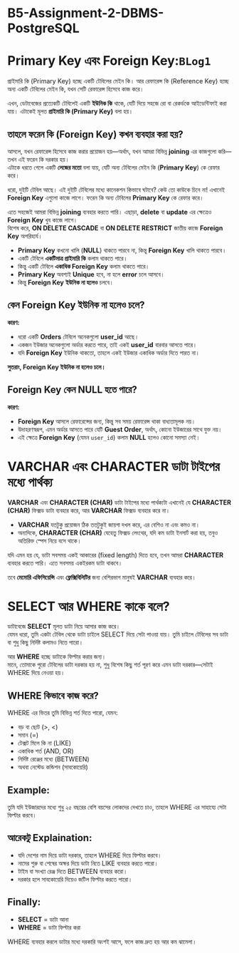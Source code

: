 # B5-Assignment-2-DBMS-PostgreSQL
# Primary Key এবং Foreign Key:`BLog1`
প্রাইমারি কি (Primary Key) হচ্ছে একটি টেবিলের মেইন কি। আর রেফারেন্স কি (Reference Key) হচ্ছে অন্য একটি টেবিলের মেইন কি, যখন সেটি রেফারেন্স হিসেবে কাজ করে।

এখন, ডেটাবেজের প্রত্যেকটি টেবিলেই একটি **ইউনিক কি** থাকে, যেটি দিয়ে সহজে রো বা রেকর্ডকে আইডেন্টিফাই করা যায়। এটাকেই মূলত **প্রাইমারি কি (Primary Key)** বলা হয়।

## তাহলে ফরেন কি (Foreign Key) কখন ব্যবহার করা হয়?

আসলে, যখন রেফারেন্স হিসেবে কাজ করার প্রয়োজন হয়—অর্থাৎ, যখন আমরা বিভিন্ন **joining** এর কাজগুলো করি—তখন এই ফরেন কি দরকার হয়।  
এটাকে ধরতে গেলে একটি **লেজের মতো** বলা যায়, যেটি অন্য টেবিলের মেইন কি (**Primary Key**) কে রেফার করে।

ধরো, দুইটি টেবিল আছে। এই দুইটি টেবিলের মধ্যে কানেকশন কিভাবে ঘটাবে? কেউ তো কাউকে চিনে না! এখানেই **Foreign Key** এগুলো কাজে লাগে। ফরেন কি অন্য টেবিলের **Primary Key** কে রেফার করে।

এতে সহজেই আমরা বিভিন্ন **joining** ব্যবহার করতে পারি। এছাড়া, **delete** বা **update** এর ক্ষেত্রেও **Foreign Key** খুব কাজে লাগে।  
বিশেষ করে, **ON DELETE CASCADE** বা **ON DELETE RESTRICT** জাতীয় কাজে **Foreign Key** অপরিহার্য।

- **Primary Key** কখনো খালি (**NULL**) থাকতে পারবে না, কিন্তু **Foreign Key** খালি থাকতে পারবে।
- একটি টেবিলে **একটিমাত্র প্রাইমারি কি** কলাম থাকতে পারে।
- কিন্তু একটি টেবিলে **একাধিক Foreign Key** কলাম থাকতে পারে।
- **Primary Key** অবশ্যই **Unique** হবে, না হলে **error** চলে আসবে।
- কিন্তু **Foreign Key** **ইউনিক না হলেও** চলবে।

## কেন Foreign Key ইউনিক না হলেও চলে?

**কারণ:**  
- ধরো একটি **Orders** টেবিলে অনেকগুলো **user_id** আছে।
- একজন ইউজার অনেকগুলো অর্ডার করতে পারে, তাই একই **user_id** বারবার আসতে পারে।
- যদি **Foreign Key** ইউনিক থাকতো, তাহলে একই ইউজার একাধিক অর্ডার দিতে পারত না।

**সুতরাং, Foreign Key ইউনিক না হলেও চলে।**

## Foreign Key কেন NULL হতে পারে?

**কারণ:**  
- **Foreign Key** আসলে রেফারেন্সের জন্য, কিন্তু সব সময় রেফারেন্স থাকা বাধ্যতামূলক নয়।
- উদাহরণস্বরূপ, এমন অর্ডার আসতে পারে যেটি **Guest Order**, অর্থাৎ, কোনো ইউজারের সাথে যুক্ত নয়।
- এই ক্ষেত্রে **Foreign Key** (যেমন `user_id`) কলাম **NULL** হলেও কোনো সমস্যা নেই।


# VARCHAR এবং CHARACTER ডাটা টাইপের মধ্যে পার্থক্য

**VARCHAR** এবং **CHARACTER (CHAR)** ডাটা টাইপের মধ্যে পার্থক্যটা এখানেই যে **CHARACTER (CHAR)** ফিক্সড ডাটা ব্যবহার করে, আর **VARCHAR** ফিক্সড ব্যবহার করে না।

- **VARCHAR** যতটুকু প্রয়োজন ঠিক ততটুকুই জায়গা দখল করে, এর বেশিও না এবং কমও না।  
- অন্যদিকে, **CHARACTER (CHAR)** যেহেতু ফিক্সড লেংথের, যদি কম ডাটা ইনসার্ট করা হয়, তবুও অতিরিক্ত স্পেস নিয়ে বসে থাকে।

যদি এমন হয় যে, ডাটা সবসময় একই আকারের (fixed length) দিতে হবে, তখন আমরা **CHARACTER** ব্যবহার করতে পারি। এতে সবসময় একইরকম ডাটা থাকবে।

তবে **মেমোরি এফিসিয়েন্সি** এবং **ফ্লেক্সিবিলিটির** জন্য বেশিরভাগ মানুষই **VARCHAR** ব্যবহার করে।



# SELECT আর WHERE কাকে বলে?

ডাটাবেজে **SELECT** মূলত ডাটা নিয়ে আসার কাজ করে।  
যেমন ধরো, তুমি একটা টেবিল থেকে ডাটা চাইলে SELECT দিয়ে সেটা পাওয়া যায়। তুমি চাইলে টেবিলের সব ডাটা বা শুধু কিছু নির্দিষ্ট কলামও নিতে পারো।

আর **WHERE** হচ্ছে ডাটাকে ফিল্টার করার জন্য।  
মানে, তোমাকে পুরো টেবিলের ডাটা দরকার হয় না, শুধু বিশেষ কিছু শর্ত পূরণ করে এমন ডাটা দরকার—সেটাই WHERE দিয়ে নেওয়া হয়। 

## WHERE কিভাবে কাজ করে?

WHERE এর ভিতর তুমি বিভিন্ন শর্ত দিতে পারো, যেমন:  
- বড় বা ছোট (>, <)  
- সমান (=)  
- টেক্সট মিলে কি না (LIKE)  
- একাধিক শর্ত (AND, OR)  
- নির্দিষ্ট রেঞ্জের মধ্যে (BETWEEN)  
- অথবা নেস্টেড কন্ডিশন (সাবকোয়েরি)

## Example:

তুমি যদি ইউজারদের মধ্যে শুধু ২৫ বছরের বেশি বয়সের লোকদের দেখতে চাও, তাহলে WHERE এর সাহায্যে সেটা ফিল্টার করবে।

## আরেকটু Explaination:

- যদি দেশের নাম দিয়ে ডাটা দরকার, তাহলে WHERE দিয়ে ফিল্টার করবে।  
- নামের শুরু বা শেষের অক্ষর দিয়ে ডাটা নিতে LIKE ব্যবহার করতে পারো।  
- টাইম বা সংখ্যা রেঞ্জ দিতে BETWEEN ব্যবহার করো।  
- দরকার হলে সাবকোয়েরি দিয়েও জটিল ফিল্টার করতে পারো।

## Finally:

- **SELECT** = ডাটা আনা  
- **WHERE** = ডাটা ফিল্টার করা

WHERE ব্যবহার করলে ডাটার মধ্যে দরকারি অংশই আসে, ফলে কাজ দ্রুত হয় আর কম ঝামেলা।
